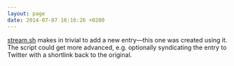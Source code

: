 ```yaml
---
layout: page
date: 2014-07-07 16:16:26 +0200
---
```

[stream.sh](https://github.com/cbeams/chris.beams.io/blob/master/stream.sh) makes in trivial to add a new entry—this one was created using it. The script could get more advanced, e.g. optionally syndicating the entry to Twitter with a shortlink back to the original.
